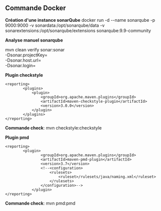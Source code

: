 ## Commande Docker 

**Création d'une instance sonarQube**
docker run -d --name sonarqube -p 9000:9000 -v sonardata:/opt/sonarqube/data -v sonarextensions:/opt/sonarqube/extensions sonarqube:9.9-community

**Analyse manuel sonarqube**

mvn clean verify sonar:sonar \
-Dsonar.projectKey= \
-Dsonar.host.url= \
-Dsonar.login=

**Plugin checkstyle**
```maven
<reporting>
        <plugins>
            <plugin>
                <groupId>org.apache.maven.plugins</groupId>
                <artifactId>maven-checkstyle-plugin</artifactId>
                <version>3.0.0</version>
            </plugin>
        </plugins>
</reporting>
```
**Commande check**: mvn checkstyle:checkstyle

**Plugin pmd**
```maven
<reporting>
        <plugin>
                <groupId>org.apache.maven.plugins</groupId>
                <artifactId>maven-pmd-plugin</artifactId>
                <version>3.7</version>
                <!--<configuration>
                    <rulesets>
                        <ruleset>/rulesets/java/naming.xml</ruleset>
                    </rulesets>
                </configuration>-->
            </plugin>
</reporting>
```
**Commande check**: mvn pmd:pmd
